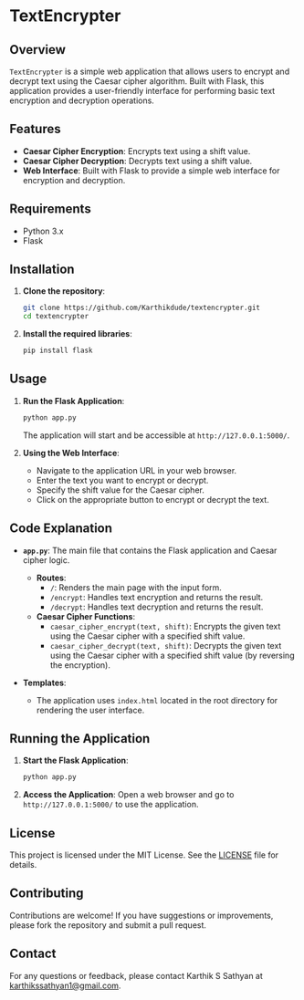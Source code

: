 # TextEncrypter

## Overview

`TextEncrypter` is a simple web application that allows users to encrypt and decrypt text using the Caesar cipher algorithm. Built with Flask, this application provides a user-friendly interface for performing basic text encryption and decryption operations.

## Features

- **Caesar Cipher Encryption**: Encrypts text using a shift value.
- **Caesar Cipher Decryption**: Decrypts text using a shift value.
- **Web Interface**: Built with Flask to provide a simple web interface for encryption and decryption.

## Requirements

- Python 3.x
- Flask

## Installation

1. **Clone the repository**:
    ```bash
    git clone https://github.com/Karthikdude/textencrypter.git
    cd textencrypter
    ```

2. **Install the required libraries**:
    ```bash
    pip install flask
    ```

## Usage

1. **Run the Flask Application**:
    ```bash
    python app.py
    ```
    The application will start and be accessible at `http://127.0.0.1:5000/`.

2. **Using the Web Interface**:
    - Navigate to the application URL in your web browser.
    - Enter the text you want to encrypt or decrypt.
    - Specify the shift value for the Caesar cipher.
    - Click on the appropriate button to encrypt or decrypt the text.

## Code Explanation

- **`app.py`**: The main file that contains the Flask application and Caesar cipher logic.
  - **Routes**:
    - `/`: Renders the main page with the input form.
    - `/encrypt`: Handles text encryption and returns the result.
    - `/decrypt`: Handles text decryption and returns the result.
  - **Caesar Cipher Functions**:
    - `caesar_cipher_encrypt(text, shift)`: Encrypts the given text using the Caesar cipher with a specified shift value.
    - `caesar_cipher_decrypt(text, shift)`: Decrypts the given text using the Caesar cipher with a specified shift value (by reversing the encryption).

- **Templates**:
  - The application uses `index.html` located in the root directory for rendering the user interface.

## Running the Application

1. **Start the Flask Application**:
    ```bash
    python app.py
    ```

2. **Access the Application**:
    Open a web browser and go to `http://127.0.0.1:5000/` to use the application.

## License

This project is licensed under the MIT License. See the [LICENSE](LICENSE) file for details.

## Contributing

Contributions are welcome! If you have suggestions or improvements, please fork the repository and submit a pull request.

## Contact

For any questions or feedback, please contact Karthik S Sathyan at karthikssathyan1@gmail.com.

